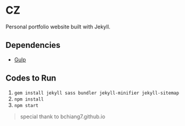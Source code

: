 # CZ

Personal portfolio website built with Jekyll. 

## Dependencies

- [Gulp](https://gulpjs.com/)

## Codes to Run

1.  `gem install jekyll sass bundler jekyll-minifier jekyll-sitemap`
2.  `npm install`
3.  `npm start`

> special thank to bchiang7.github.io

